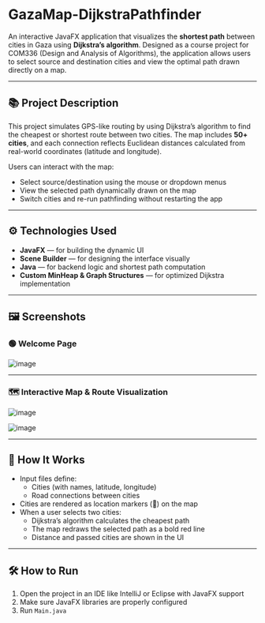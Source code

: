 # GazaMap-DijkstraPathfinder

An interactive JavaFX application that visualizes the **shortest path** between cities in Gaza using **Dijkstra’s algorithm**. Designed as a course project for COM336 (Design and Analysis of Algorithms), the application allows users to select source and destination cities and view the optimal path drawn directly on a map.

---

## 📚 Project Description

This project simulates GPS-like routing by using Dijkstra’s algorithm to find the cheapest or shortest route between two cities. The map includes **50+ cities**, and each connection reflects Euclidean distances calculated from real-world coordinates (latitude and longitude).

Users can interact with the map:
- Select source/destination using the mouse or dropdown menus
- View the selected path dynamically drawn on the map
- Switch cities and re-run pathfinding without restarting the app

---

## ⚙️ Technologies Used

- **JavaFX** — for building the dynamic UI
- **Scene Builder** — for designing the interface visually
- **Java** — for backend logic and shortest path computation
- **Custom MinHeap & Graph Structures** — for optimized Dijkstra implementation

---

## 🖼️ Screenshots

### 🟢 Welcome Page

![image](https://github.com/user-attachments/assets/9af1519a-7b23-4b29-80ca-b3bf17e3b7e7)


---

### 🗺️ Interactive Map & Route Visualization

![image](https://github.com/user-attachments/assets/81a419bf-2eae-4f94-9490-024e5ba8fe2c)

![image](https://github.com/user-attachments/assets/cb1e45e7-8a0e-416f-93d6-2e96abf634f7)

---

## 🧠 How It Works

- Input files define:
  - Cities (with names, latitude, longitude)
  - Road connections between cities
- Cities are rendered as location markers (📍) on the map
- When a user selects two cities:
  - Dijkstra’s algorithm calculates the cheapest path
  - The map redraws the selected path as a bold red line
  - Distance and passed cities are shown in the UI

---

## 🛠️ How to Run

1. Open the project in an IDE like IntelliJ or Eclipse with JavaFX support
2. Make sure JavaFX libraries are properly configured
3. Run `Main.java`
